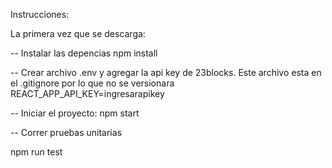 Instrucciones:

La primera vez que se descarga:

-- Instalar las depencias
npm install

-- Crear archivo .env y agregar la api key de 23blocks. Este archivo esta en el .gitignore por lo que no se versionara
REACT_APP_API_KEY=ingresarapikey


-- Iniciar el proyecto:
npm start

-- Correr pruebas unitarias

npm run test